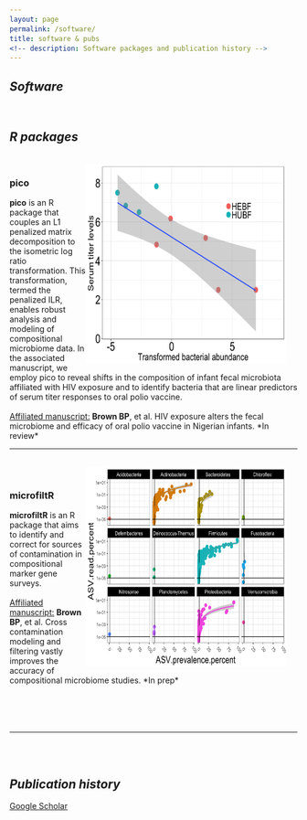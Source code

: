 ```yaml
---
layout: page
permalink: /software/
title: software & pubs
<!-- description: Software packages and publication history -->
---
```


<h2><em>Software</em></h2> 
<br>
<h2><em>R packages</em></h2> <br>
<!-- pico -->
<img src="/img/Sabin2_spb15.png" width = "350" height = "350" align = "right" style = "margin: 0px 20px 0px 0px">
<h3>pico</h3>
<b>pico</b> is an R package that couples an L1 penalized matrix decomposition to the isometric log ratio transformation. This transformation, termed the penalized ILR, enables robust analysis and modeling of compositional microbiome data. In the associated manuscript, we employ pico to reveal shifts in the composition of infant fecal microbiota affiliated with HIV exposure and to identify bacteria that are linear predictors of serum titer responses to oral polio vaccine.<br>
<br>
<u>Affiliated manuscript:</u> <b>Brown BP</b>, et al. HIV exposure alters the fecal microbiome and efficacy of oral polio vaccine in Nigerian infants. *In review*

<br>
<hr/>
<br>


<!-- microfiltR -->
<img src="/img/glm_asv_stats.png" width = "350" height = "350" align = "right" style = "margin: 0px 20px 0px 0px">
<br>
<h3>microfiltR</h3>
<b>microfiltR</b> is an R package that aims to identify and correct for sources of contamination in compositional marker gene surveys. <br>
<br>
<u>Affiliated manuscript:</u> <b>Brown BP</b>, et al. Cross contamination modeling and filtering vastly improves the accuracy of compositional microbiome studies. *In prep*
<br/>
<br>
<br>
<br>
<br>
<hr/>
<br>
<br>

<h2><em>Publication history</em></h2> 
<A HREF = "https://scholar.google.com/citations?user=Y8982UEAAAAJ&hl=en">Google Scholar</A>
